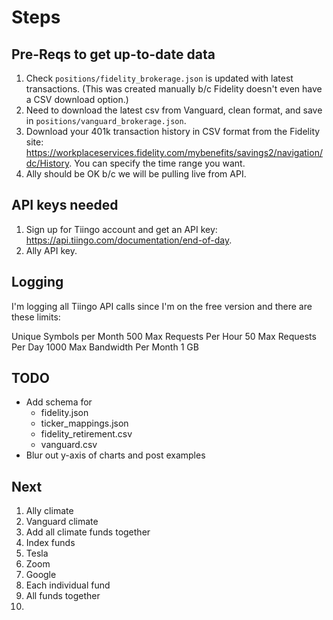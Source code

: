 # Steps

## Pre-Reqs to get up-to-date data
1. Check `positions/fidelity_brokerage.json` is updated with latest transactions. (This was created manually b/c Fidelity doesn't even have a CSV download option.)
2. Need to download the latest csv from Vanguard, clean format, and save in `positions/vanguard_brokerage.json`.
3. Download your 401k transaction history in CSV format from the Fidelity site: https://workplaceservices.fidelity.com/mybenefits/savings2/navigation/dc/History. You can specify the time range you want.
4. Ally should be OK b/c we will be pulling live from API. 

## API keys needed

1. Sign up for Tiingo account and get an API key: https://api.tiingo.com/documentation/end-of-day.
2. Ally API key.

## Logging 
I'm logging all Tiingo API calls since I'm on the free version and there are these limits:

Unique Symbols per Month 500
Max Requests Per Hour 50
Max Requests Per Day 1000
Max Bandwidth Per Month 1 GB

## TODO
* Add schema for
  * fidelity.json
  * ticker_mappings.json
  * fidelity_retirement.csv
  * vanguard.csv
* Blur out y-axis of charts and post examples

## Next
1. Ally climate
2. Vanguard climate
3. Add all climate funds together
4. Index funds
5. Tesla
6. Zoom
7. Google
8. Each individual fund
9. All funds together
10. 